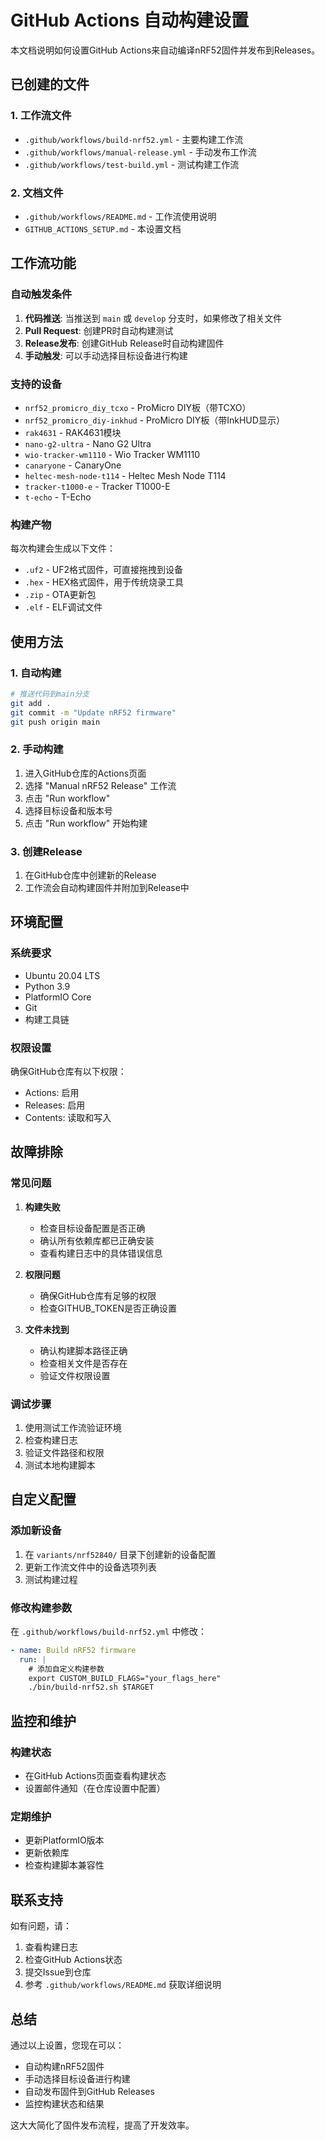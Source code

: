 # GitHub Actions 自动构建设置

本文档说明如何设置GitHub Actions来自动编译nRF52固件并发布到Releases。

## 已创建的文件

### 1. 工作流文件
- `.github/workflows/build-nrf52.yml` - 主要构建工作流
- `.github/workflows/manual-release.yml` - 手动发布工作流  
- `.github/workflows/test-build.yml` - 测试构建工作流

### 2. 文档文件
- `.github/workflows/README.md` - 工作流使用说明
- `GITHUB_ACTIONS_SETUP.md` - 本设置文档

## 工作流功能

### 自动触发条件
1. **代码推送**: 当推送到 `main` 或 `develop` 分支时，如果修改了相关文件
2. **Pull Request**: 创建PR时自动构建测试
3. **Release发布**: 创建GitHub Release时自动构建固件
4. **手动触发**: 可以手动选择目标设备进行构建

### 支持的设备
- `nrf52_promicro_diy_tcxo` - ProMicro DIY板（带TCXO）
- `nrf52_promicro_diy-inkhud` - ProMicro DIY板（带InkHUD显示）
- `rak4631` - RAK4631模块
- `nano-g2-ultra` - Nano G2 Ultra
- `wio-tracker-wm1110` - Wio Tracker WM1110
- `canaryone` - CanaryOne
- `heltec-mesh-node-t114` - Heltec Mesh Node T114
- `tracker-t1000-e` - Tracker T1000-E
- `t-echo` - T-Echo

### 构建产物
每次构建会生成以下文件：
- `.uf2` - UF2格式固件，可直接拖拽到设备
- `.hex` - HEX格式固件，用于传统烧录工具
- `.zip` - OTA更新包
- `.elf` - ELF调试文件

## 使用方法

### 1. 自动构建
```bash
# 推送代码到main分支
git add .
git commit -m "Update nRF52 firmware"
git push origin main
```

### 2. 手动构建
1. 进入GitHub仓库的Actions页面
2. 选择 "Manual nRF52 Release" 工作流
3. 点击 "Run workflow"
4. 选择目标设备和版本号
5. 点击 "Run workflow" 开始构建

### 3. 创建Release
1. 在GitHub仓库中创建新的Release
2. 工作流会自动构建固件并附加到Release中

## 环境配置

### 系统要求
- Ubuntu 20.04 LTS
- Python 3.9
- PlatformIO Core
- Git
- 构建工具链

### 权限设置
确保GitHub仓库有以下权限：
- Actions: 启用
- Releases: 启用
- Contents: 读取和写入

## 故障排除

### 常见问题

1. **构建失败**
   - 检查目标设备配置是否正确
   - 确认所有依赖库都已正确安装
   - 查看构建日志中的具体错误信息

2. **权限问题**
   - 确保GitHub仓库有足够的权限
   - 检查GITHUB_TOKEN是否正确设置

3. **文件未找到**
   - 确认构建脚本路径正确
   - 检查相关文件是否存在
   - 验证文件权限设置

### 调试步骤

1. 使用测试工作流验证环境
2. 检查构建日志
3. 验证文件路径和权限
4. 测试本地构建脚本

## 自定义配置

### 添加新设备
1. 在 `variants/nrf52840/` 目录下创建新的设备配置
2. 更新工作流文件中的设备选项列表
3. 测试构建过程

### 修改构建参数
在 `.github/workflows/build-nrf52.yml` 中修改：
```yaml
- name: Build nRF52 firmware
  run: |
    # 添加自定义构建参数
    export CUSTOM_BUILD_FLAGS="your_flags_here"
    ./bin/build-nrf52.sh $TARGET
```

## 监控和维护

### 构建状态
- 在GitHub Actions页面查看构建状态
- 设置邮件通知（在仓库设置中配置）

### 定期维护
- 更新PlatformIO版本
- 更新依赖库
- 检查构建脚本兼容性

## 联系支持

如有问题，请：
1. 查看构建日志
2. 检查GitHub Actions状态
3. 提交Issue到仓库
4. 参考 `.github/workflows/README.md` 获取详细说明

## 总结

通过以上设置，您现在可以：
- 自动构建nRF52固件
- 手动选择目标设备进行构建
- 自动发布固件到GitHub Releases
- 监控构建状态和结果

这大大简化了固件发布流程，提高了开发效率。
